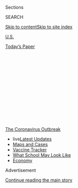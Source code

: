 <div id="app">

<div id="standalone-header">

<div class="interactive-masthead NYTAppHideMasthead css-qz70u6 e1suatyy0">

<div class="section css-ui9rw0 e1suatyy2">

<div class="css-eph4ug er09x8g0">

<div class="css-6n7j50">

</div>

<span class="css-1dv1kvn">Sections</span>

<div class="css-10488qs">

<span class="css-1dv1kvn">SEARCH</span>

</div>

[Skip to content](#site-content)[Skip to site
index](#site-index)

</div>

<div id="masthead-section-label" class="css-1wr3we4 eaxe0e00">

[U.S.](https://www.nytimes.com/section/us)

</div>

<div class="css-10698na e1huz5gh0">

</div>

</div>

<div id="masthead-bar-one" class="section hasLinks css-15hmgas e1csuq9d3">

<div class="css-uqyvli e1csuq9d0">

</div>

<div class="css-1uqjmks e1csuq9d1">

</div>

<div class="css-9e9ivx">

[](https://myaccount.nytimes.com/auth/login?response_type=cookie&client_id=vi)

</div>

<div class="css-1bvtpon e1csuq9d2">

[Today’s
Paper](https://www.nytimes.com/section/todayspaper)

</div>

</div>

</div>

<div class="css-1aor85t" style="opacity:0.000000001;z-index:-1;visibility:hidden">

<div class="css-1hqnpie">

<div class="css-epjblv">

<span class="css-17xtcya">[U.S.](/section/us)</span><span class="css-x15j1o">|</span><span class="css-fwqvlz">Maryland
Coronavirus Map and Case
Count</span>

</div>

<div class="css-k008qs">

<div class="css-1iwv8en">

<span class="css-18z7m18"></span>

<div>

</div>

</div>

<span class="css-1n6z4y">https://nyti.ms/2UWWGZb</span>

<div class="css-1705lsu">

<div class="css-4xjgmj">

<div class="css-4skfbu" data-role="toolbar" data-aria-label="Social Media Share buttons, Save button, and Comments Panel with current comment count" data-testid="share-tools">

  - 
  - 
  - 
  - 
    
    <div class="css-6n7j50">
    
    </div>

  - 

</div>

</div>

</div>

</div>

</div>

</div>

<div id="NYT_TOP_BANNER_REGION" class="css-mij9hh">

<div>

<div id="styln-prism-menu-1592847958612" class="section interactive-content interactive-size-medium css-1xxkt5x">

<div class="css-17ih8de interactive-body">

<div id="scroll-container" class="css-1gj85ro">

[<span class="styln-title-wrap"><span class="css-1pje3qr">The
Coronavirus</span><span class="css-1pje3qr">
Outbreak</span></span>](https://www.nytimes.com/news-event/coronavirus?action=click&pgtype=Article&state=default&region=TOP_BANNER&context=storylines_menu)

  - <span class="css-kqxiym" data-emphasize="true">live</span>[Latest
    Updates](https://www.nytimes.com/2020/08/02/world/coronavirus-updates.html?action=click&pgtype=Article&state=default&region=TOP_BANNER&context=storylines_menu)
  - [Maps and
    Cases](https://www.nytimes.com/interactive/2020/us/coronavirus-us-cases.html?action=click&pgtype=Article&state=default&region=TOP_BANNER&context=storylines_menu)
  - [Vaccine
    Tracker](https://www.nytimes.com/interactive/2020/science/coronavirus-vaccine-tracker.html?action=click&pgtype=Article&state=default&region=TOP_BANNER&context=storylines_menu)
  - [What School May Look
    Like](https://www.nytimes.com/interactive/2020/07/29/us/schools-reopening-coronavirus.html?action=click&pgtype=Article&state=default&region=TOP_BANNER&context=storylines_menu)
  - [Economy](https://www.nytimes.com/live/2020/07/31/business/stock-market-today-coronavirus?action=click&pgtype=Article&state=default&region=TOP_BANNER&context=storylines_menu)

</div>

</div>

</div>

</div>

</div>

<div id="top-wrapper" class="css-1sy8kpn">

<div id="top-slug" class="css-l9onyx">

Advertisement

</div>

[Continue reading the main
story](#after-top)

<div class="ad top-wrapper" style="text-align:center;height:100%;display:block;min-height:250px">

<div id="top" class="place-ad" data-position="top" data-size-key="top">

</div>

</div>

<div id="after-top">

</div>

</div>

</div>

<div id="site-content" data-role="main">

# Maryland Coronavirus Map and Case Count

<div class="css-1vegfwe interactive-byline-container">

By <span class="css-1baulvz last-byline" itemprop="name">The New York
Times</span>Updated August 3, 2020, 1:51 A.M.
E.T.

</div>

<div id="interactive-standalone-sharetools" class="css-wkcogx">

<div>

<div class="interactive-sharetools css-9z2bwm" data-role="toolbar" data-aria-label="Social Media Share buttons, Save button, and Comments Panel with current comment count" data-testid="share-tools">

  - 
  - 
  - 
  - 
    
    <div class="css-6n7j50">
    
    </div>

</div>

</div>

</div>

<div id="maryland-coronavirus-cases" class="section interactive-standard interactive-content interactive-size-scoop css-1davkue" data-id="100000007057225">

<div class="css-17ih8de interactive-body">

<div class="g-top-asset g-top" style="">

<div class="g-asset g-svelte breadcrumbs-wrap" style="max-width: 600px">

<div class="g-svelte" data-component="1">

<div class="breadcrumbs false svelte-u8xm87" style="--state-rows: 11;\n\t--country-rows: 2;\n\t--state-rows-medium: 18;\n\t--country-rows-medium: 3;\n\t--state-rows-small: 26;\n\t--country-rows-small: 5;">

<div class="breadcrumbs__buttons--wrap">

[World](https://www.nytimes.com/interactive/2020/world/coronavirus-maps.html)<span class="svelte-u8xm87"> 
</span>

COUNTRIES

<span class="svelte-u8xm87">| </span>
[U.S.A.](https://www.nytimes.com/interactive/2020/us/coronavirus-us-cases.html)<span class="svelte-u8xm87"> 
</span>

STATES

<span class="svelte-u8xm87">  </span>
[Testing](https://www.nytimes.com/interactive/2020/us/coronavirus-testing.html)

</div>

<div id="amp-menu-countries" class="breadcrumbs__menu breadcrumbs__menu--countries false svelte-u8xm87">

[Brazil](https://www.nytimes.com/interactive/2020/world/americas/brazil-coronavirus-cases.html)[Canada](https://www.nytimes.com/interactive/2020/world/canada/canada-coronavirus-cases.html)[France](https://www.nytimes.com/interactive/2020/world/europe/france-coronavirus-cases.html)[Germany](https://www.nytimes.com/interactive/2020/world/europe/germany-coronavirus-cases.html)[India](https://www.nytimes.com/interactive/2020/world/asia/india-coronavirus-cases.html)[Italy](https://www.nytimes.com/interactive/2020/world/europe/italy-coronavirus-cases.html)[Mexico](https://www.nytimes.com/interactive/2020/world/americas/mexico-coronavirus-cases.html)[Spain](https://www.nytimes.com/interactive/2020/world/europe/spain-coronavirus-cases.html)[U.K.](https://www.nytimes.com/interactive/2020/world/europe/united-kingdom-coronavirus-cases.html)

</div>

<div id="amp-menu-states" class="breadcrumbs__menu breadcrumbs__menu--states false svelte-u8xm87">

[Alabama](https://www.nytimes.com/interactive/2020/us/alabama-coronavirus-cases.html)[Alaska](https://www.nytimes.com/interactive/2020/us/alaska-coronavirus-cases.html)[Arizona](https://www.nytimes.com/interactive/2020/us/arizona-coronavirus-cases.html)[Arkansas](https://www.nytimes.com/interactive/2020/us/arkansas-coronavirus-cases.html)[California](https://www.nytimes.com/interactive/2020/us/california-coronavirus-cases.html)[Colorado](https://www.nytimes.com/interactive/2020/us/colorado-coronavirus-cases.html)[Connecticut](https://www.nytimes.com/interactive/2020/us/connecticut-coronavirus-cases.html)[Delaware](https://www.nytimes.com/interactive/2020/us/delaware-coronavirus-cases.html)[Florida](https://www.nytimes.com/interactive/2020/us/florida-coronavirus-cases.html)[Georgia](https://www.nytimes.com/interactive/2020/us/georgia-coronavirus-cases.html)[Hawaii](https://www.nytimes.com/interactive/2020/us/hawaii-coronavirus-cases.html)[Idaho](https://www.nytimes.com/interactive/2020/us/idaho-coronavirus-cases.html)[Illinois](https://www.nytimes.com/interactive/2020/us/illinois-coronavirus-cases.html)[Indiana](https://www.nytimes.com/interactive/2020/us/indiana-coronavirus-cases.html)[Iowa](https://www.nytimes.com/interactive/2020/us/iowa-coronavirus-cases.html)[Kansas](https://www.nytimes.com/interactive/2020/us/kansas-coronavirus-cases.html)[Kentucky](https://www.nytimes.com/interactive/2020/us/kentucky-coronavirus-cases.html)[Louisiana](https://www.nytimes.com/interactive/2020/us/louisiana-coronavirus-cases.html)[Maine](https://www.nytimes.com/interactive/2020/us/maine-coronavirus-cases.html)[Maryland](https://www.nytimes.com/interactive/2020/us/maryland-coronavirus-cases.html)[Massachusetts](https://www.nytimes.com/interactive/2020/us/massachusetts-coronavirus-cases.html)[Michigan](https://www.nytimes.com/interactive/2020/us/michigan-coronavirus-cases.html)[Minnesota](https://www.nytimes.com/interactive/2020/us/minnesota-coronavirus-cases.html)[Mississippi](https://www.nytimes.com/interactive/2020/us/mississippi-coronavirus-cases.html)[Missouri](https://www.nytimes.com/interactive/2020/us/missouri-coronavirus-cases.html)[Montana](https://www.nytimes.com/interactive/2020/us/montana-coronavirus-cases.html)[Nebraska](https://www.nytimes.com/interactive/2020/us/nebraska-coronavirus-cases.html)[Nevada](https://www.nytimes.com/interactive/2020/us/nevada-coronavirus-cases.html)[New
Hampshire](https://www.nytimes.com/interactive/2020/us/new-hampshire-coronavirus-cases.html)[New
Jersey](https://www.nytimes.com/interactive/2020/us/new-jersey-coronavirus-cases.html)[New
Mexico](https://www.nytimes.com/interactive/2020/us/new-mexico-coronavirus-cases.html)[New
York](https://www.nytimes.com/interactive/2020/us/new-york-coronavirus-cases.html)[North
Carolina](https://www.nytimes.com/interactive/2020/us/north-carolina-coronavirus-cases.html)[North
Dakota](https://www.nytimes.com/interactive/2020/us/north-dakota-coronavirus-cases.html)[Ohio](https://www.nytimes.com/interactive/2020/us/ohio-coronavirus-cases.html)[Oklahoma](https://www.nytimes.com/interactive/2020/us/oklahoma-coronavirus-cases.html)[Oregon](https://www.nytimes.com/interactive/2020/us/oregon-coronavirus-cases.html)[Pennsylvania](https://www.nytimes.com/interactive/2020/us/pennsylvania-coronavirus-cases.html)[Puerto
Rico](https://www.nytimes.com/interactive/2020/us/puerto-rico-coronavirus-cases.html)[Rhode
Island](https://www.nytimes.com/interactive/2020/us/rhode-island-coronavirus-cases.html)[South
Carolina](https://www.nytimes.com/interactive/2020/us/south-carolina-coronavirus-cases.html)[South
Dakota](https://www.nytimes.com/interactive/2020/us/south-dakota-coronavirus-cases.html)[Tennessee](https://www.nytimes.com/interactive/2020/us/tennessee-coronavirus-cases.html)[Texas](https://www.nytimes.com/interactive/2020/us/texas-coronavirus-cases.html)[Utah](https://www.nytimes.com/interactive/2020/us/utah-coronavirus-cases.html)[Vermont](https://www.nytimes.com/interactive/2020/us/vermont-coronavirus-cases.html)[Virginia](https://www.nytimes.com/interactive/2020/us/virginia-coronavirus-cases.html)[Washington](https://www.nytimes.com/interactive/2020/us/washington-coronavirus-cases.html)[Washington,
D.C.](https://www.nytimes.com/interactive/2020/us/washington-dc-coronavirus-cases.html)[West
Virginia](https://www.nytimes.com/interactive/2020/us/west-virginia-coronavirus-cases.html)[Wisconsin](https://www.nytimes.com/interactive/2020/us/wisconsin-coronavirus-cases.html)[Wyoming](https://www.nytimes.com/interactive/2020/us/wyoming-coronavirus-cases.html)

</div>

<span class="svelte-u8xm87"> 
</span>

</div>

</div>

</div>

<div id="cases-top-presentation" class="g-container">

<div class="g-asset g-svelte mini-cases-by-day" style="max-width: 335px">

<div class="g-svelte" data-component="2">

<div class="chart svelte-1iuahvx mini-chart">

<div class="inner svelte-1iuahvx">

<div class="pancake-chart svelte-1gzh5rp">

<div class="pancake-grid">

<div class="pancake-grid-item svelte-1wq9bba" style="width: 100%; height: 0; top: 100%">

<div class="grid-line horizontal svelte-bw547y">

<span class="count-label svelte-bw547y">0
</span>

</div>

</div>

<div class="pancake-grid-item svelte-1wq9bba" style="width: 100%; height: 0; top: 43.88327721661055%">

<div class="grid-line horizontal svelte-bw547y">

<span class="count-label svelte-bw547y">1,000
cases</span>

</div>

</div>

</div>

<div class="pancake-point svelte-11ba04d" style="left: 0%; top: 100%">

<span class="month x-label svelte-bw547y">March</span>

</div>

<div class="pancake-point svelte-11ba04d" style="left: 20%; top: 100%">

<span class="month x-label svelte-bw547y">April</span>

</div>

<div class="pancake-point svelte-11ba04d" style="left: 39.354838709677416%; top: 100%">

<span class="month x-label svelte-bw547y">May</span>

</div>

<div class="pancake-point svelte-11ba04d" style="left: 59.354838709677416%; top: 100%">

<span class="month x-label svelte-bw547y">June</span>

</div>

<div class="pancake-point svelte-11ba04d" style="left: 78.70967741935483%; top: 100%">

<span class="month x-label svelte-bw547y">July</span>

</div>

<div class="pancake-point svelte-11ba04d" style="left: 98.70967741935483%; top: 100%">

<span class="month x-label svelte-bw547y">Aug.</span>

</div>

<div class="pancake-point svelte-11ba04d" style="left: 50.64516129032258%; top: 0%">

<span class="annotation left svelte-cf0pcx mini" style="width: auto">New
cases</span>

</div>

<div class="pancake-point svelte-11ba04d" style="left: 20%; top: 87.47795414462081%">

<span class="annotation above svelte-cf0pcx mini" style="width: auto">7-day
average</span>

</div>

</div>

</div>

</div>

</div>

</div>

<div class="g-asset g-svelte top-counts g-asset-width-full" style="">

<div class="g-svelte" data-component="3">

<div class="counts svelte-9rb9hv">

<div class="count svelte-9rb9hv">

<div class="label svelte-9rb9hv">

Total cases

</div>

<div class="num svelte-9rb9hv">

90,835

</div>

</div>

<div class="count svelte-9rb9hv">

<div class="label svelte-9rb9hv">

Deaths

</div>

<div class="num svelte-9rb9hv">

3,515

</div>

</div>

<div class="note svelte-9rb9hv">

Includes confirmed and probable cases where
available

</div>

</div>

</div>

</div>

</div>

</div>

<div class="g-header-container">

</div>

<div class="g-story g-freebird g-max-limit" data-prd-dropzone-below-masthead="100000006938224" data-preview-slug="2020-03-16-coronavirus-maps">

<div class="g-asset g-svelte g-internal-nav" style="max-width: 600px">

<div class="g-svelte" data-component="4">

[Map](#map)[By county](#county)[New cases](#cases)[Tips](#tips)[Latest
news
»](https://www.nytimes.com/2020/08/02/world/coronavirus-covid-19.html)

</div>

</div>

At least 9 new coronavirus deaths and 910 new cases were reported in
Maryland on Aug. 2. Over the past week, there have been an average of
933 cases per day, an increase of 31 percent from the average two weeks
earlier.

As of Monday morning, there have been at least 90,835 cases and 3,515
deaths in Maryland since the beginning of the pandemic, according to a
New York Times
database.

<div id="map" class="g-asset g-graphic g-constrain-source g-state-map g-map g-asset-width-bleed" style="">

<div class="e-slip-map-wrap" data-tiles="{&quot;tileset_id&quot;:&quot;states&quot;,&quot;data_regions&quot;:&quot;nytgraphics.4lmuna8o&quot;,&quot;data_regions_clipped&quot;:&quot;nytgraphics.3w43kva4&quot;,&quot;base_regions&quot;:&quot;nytgraphics.bq75aeje&quot;,&quot;base_regions_lines&quot;:&quot;nytgraphics.1vsxxapq&quot;,&quot;base_regions_lines_thick&quot;:&quot;&quot;,&quot;base_roads&quot;:&quot;nytgraphics.08j0yr4w&quot;,&quot;base_urban&quot;:&quot;nytgraphics.1ihx7l51&quot;,&quot;circles&quot;:&quot;nytgraphics.9qhw0hoy&quot;,&quot;city_labels&quot;:&quot;nytgraphics.3zpaiwln&quot;,&quot;base_labels&quot;:&quot;nytgraphics.3iuw1n6d&quot;,&quot;labels_points&quot;:&quot;&quot;,&quot;data_regions_points&quot;:&quot;x&quot;,&quot;city_labels_points&quot;:&quot;x&quot;}" data-page="{&quot;slug&quot;:&quot;maryland&quot;,&quot;tileset&quot;:&quot;states&quot;,&quot;data&quot;:&quot;USA&quot;,&quot;data_levels&quot;:&quot;county,state&quot;,&quot;radius_depth&quot;:&quot;&quot;,&quot;ignore_geoids&quot;:&quot;&quot;,&quot;bounds&quot;:&quot;[\n    [-79.487651, 38.098354430512444],\n    [-75.04893899999999, 39.91224055657829]\n  ]&quot;,&quot;show_data_labels&quot;:&quot;&quot;,&quot;base_layer_mask&quot;:&quot;USA-24&quot;,&quot;max_hierarchy_depth&quot;:&quot;&quot;,&quot;ignore_geoids_choro&quot;:&quot;&quot;,&quot;max_radius_desktop&quot;:&quot;&quot;,&quot;max_radius_mobile&quot;:&quot;&quot;,&quot;min_choro_cases&quot;:&quot;&quot;,&quot;hide_tooltip_deaths&quot;:&quot;&quot;,&quot;aspect_ratio&quot;:&quot;&quot;,&quot;percap_breaks&quot;:&quot;&quot;,&quot;cases_button_text&quot;:&quot;&quot;,&quot;hide_tabs&quot;:&quot;&quot;,&quot;alt_label_style&quot;:&quot;&quot;,&quot;hide_data_lines&quot;:&quot;&quot;,&quot;data_borders_stop&quot;:&quot;&quot;}" data-mapviews="[&quot;hotspots&quot;,&quot;cases&quot;,&quot;deaths&quot;,&quot;percap&quot;]" data-tooltips="{}" data-currentview="hotspots">

<div class="e-slip-map-ui">

<div class="layer-toggles">

Hot spots

Total cases

Deaths

Per capita

</div>

<div class="map-keys">

<div class="map-key doubling-key active" data-type="hotspots">

<div class="key-subhed">

Average daily cases per 100,000 people in the past week

</div>

<div class="g-bars">

<div class="g-bar g-bar-tick">

<div class="g-level" style="background-color: #f2df91;">

</div>

</div>

<div class="g-bar">

<div class="g-level" style="background-color: #f9c467">

</div>

</div>

<div class="g-bar g-bar-tick">

<div class="g-level" style="background-color: #ffa83e">

</div>

</div>

<div class="g-bar">

<div class="g-level" style="background-color: #ff8b24">

</div>

</div>

<div class="g-bar g-bar-tick">

<div class="g-level" style="background-color: #fd6a0b">

</div>

</div>

<div class="g-bar">

<div class="g-level" style="background-color: #f04f09">

</div>

</div>

<div class="g-bar g-bar-tick">

<div class="g-level" style="background-color: #e13107">

</div>

</div>

<div class="g-bar g-bar-none">

<div class="g-level" style="background-color: #ce0a05">

</div>

</div>

<div class="g-bar g-bar-none g-bar-big">

<div class="g-level g-level-0">

</div>

</div>

</div>

<div class="g-level-labels">

<div class="g-level-label">

</div>

<div class="g-level-label">

<span id="hotspots-break-1" class="hotspots-break"></span>

</div>

<div class="g-level-label">

</div>

<div class="g-level-label">

<span id="hotspots-break-3" class="hotspots-break"></span>

</div>

<div class="g-level-label">

</div>

<div class="g-level-label">

<span id="hotspots-break-5" class="hotspots-break"></span>

</div>

<div class="g-level-label">

</div>

<div class="g-level-label g-level-label-margin">

<span id="hotspots-break-7" class="hotspots-break"></span>

</div>

<div class="g-level-label g-level-label-first g-level-label-big">

Few or no cases

</div>

</div>

</div>

<div class="map-key cases-key false" data-type="cases">

<div class="key-bubbles">

<div class="key-bubble-label">

<span class="min-key-value"></span>

</div>

<div class="key-bubbles-wrap">

</div>

<div class="key-bubble-label">

<span class="max-key-value"></span>

</div>

</div>

</div>

<div class="map-key deaths-key false" data-type="deaths">

<div class="key-bubbles">

<div class="key-bubble-label">

<span class="min-key-value"></span>

</div>

<div class="key-bubbles-wrap">

</div>

<div class="key-bubble-label">

<span class="max-key-value"></span>

</div>

</div>

</div>

<div class="map-key percap-key false" data-type="percap">

<div class="key-subhed">

Share of population with a reported
case

</div>

<div class="g-bars">

<div class="g-bar g-bar-tick">

<div class="g-level g-level-1">

</div>

</div>

<div class="g-bar g-bar-tick">

<div class="g-level g-level-2">

</div>

</div>

<div class="g-bar g-bar-tick">

<div class="g-level g-level-3">

</div>

</div>

<div class="g-bar g-bar-none">

<div class="g-level g-level-4">

</div>

</div>

<div class="g-bar g-bar-none g-key-nocases">

<div class="g-level g-level-0">

</div>

</div>

</div>

<div class="g-level-labels">

<div class="g-level-label">

</div>

<div class="g-level-label">

<span class="percap-break-0"></span>

</div>

<div class="g-level-label">

<span class="percap-break-1"></span>

</div>

<div class="g-level-label g-level-label-pad">

<span class="percap-break-2"></span>

</div>

<div class="g-level-label g-level-label-pad g-level-label-first g-key-nocases">

No cases reported

</div>

</div>

</div>

</div>

<div class="map-interaction-tip interaction-tip-desktop">

Double-click to zoom into the map.

</div>

<div class="map-interaction-tip interaction-tip-mobile">

Use two fingers to pan and zoom. Tap for details.

</div>

</div>

<div class="e-slip-map-outer">

<div class="e-slip-map">

<div class="e-slip-map-tooltip tooltip-desktop">

</div>

</div>

</div>

<div class="e-slip-map-tooltip tooltip-mobile">

</div>

</div>

<div class="g-source">

<span class="g-credit">Sources: State and local health agencies and
hospitals.</span>

About this data <span class="g-credit">For total cases and deaths: The
map shows the known locations of coronavirus cases by county. Circles
are sized by the number of people there who have tested positive or have
a probable case of the virus, which may differ from where they
contracted the illness. For per capita: Parts of a county with a
population density lower than 10 people per square mile are not shaded.
For hot spots: The hot spots map shows the share of population with a
new reported case over the last week. Parts of a county with a
population density lower than 10 people per square mile are not
shaded.</span>

</div>

</div>

<div id="county" class="g-asset g-svelte" style="max-width: 600px">

### Reported cases and deaths by county

This table is sorted by places with the most cases per 100,000 residents
in the last seven days. Charts are colored to reveal when outbreaks
emerged.

<div class="g-svelte" data-component="5">

<div class="table-controls svelte-1c7zbrd multi-toggles">

<div class="multi-toggle-buttons-container svelte-1c7zbrd">

<div class="layer-toggles-grid svelte-1c7zbrd">

Cases

Deaths

</div>

</div>

</div>

<table style="width:100%;">
<colgroup>
<col style="width: 10%" />
<col style="width: 10%" />
<col style="width: 10%" />
<col style="width: 10%" />
<col style="width: 10%" />
<col style="width: 10%" />
<col style="width: 10%" />
<col style="width: 10%" />
<col style="width: 10%" />
<col style="width: 10%" />
</colgroup>
<thead>
<tr class="header">
<th></th>
<th>Total<br />
cases</th>
<th>Per 100,000</th>
<th>Total<br />
deaths</th>
<th>Per 100,000</th>
<th>Cases<br />
in last<br />
7 days</th>
<th>Per 100,000</th>
<th>Deaths<br />
in last<br />
7 days</th>
<th>Per 100,000</th>
<th>Weekly cases per capita
<div class="legend-parent svelte-1x4ysxw">
<div class="table-legend table-legend-hotspots svelte-1x4ysxw">
<div class="legend-item svelte-1x4ysxw">
<span class="block svelte-1x4ysxw" style="background-color: #f2df91;"></span>
</div>
<div class="legend-item svelte-1x4ysxw">
<span class="block svelte-1x4ysxw" style="background-color: #ffae43;"></span>
</div>
<div class="legend-item svelte-1x4ysxw">
<span class="block svelte-1x4ysxw" style="background-color: #ff6e0b;"></span>
</div>
<div class="legend-item svelte-1x4ysxw">
<span class="block svelte-1x4ysxw" style="background-color: #ce0a05;"></span>
</div>
<div class="legend-label legend-label-desktop legend-label-left svelte-1x4ysxw" style="grid-column-start: 1; grid-column-end: 2;">
<span>Fewer</span>
</div>
<div class="legend-label legend-label-desktop legend-label-right svelte-1x4ysxw" style="grid-column-start: 4; grid-column-end: 5;">
<span>More</span>
</div>
<div class="legend-label legend-label-mobile legend-label-left svelte-1x4ysxw" style="grid-column-start: 1; grid-column-end: 3;">
<span>Fewer</span>
</div>
<div class="legend-label legend-label-mobile legend-label-right svelte-1x4ysxw" style="grid-column-start: 4; grid-column-end: 5;">
<span>More</span>
</div>
</div>
</div></th>
</tr>
</thead>
<tbody>
<tr class="odd">
<td><span>Maryland </span></td>
<td><span>90,835 </span></td>
<td><span>1,502 </span></td>
<td><span>3,515 </span></td>
<td><span>58 </span></td>
<td><span>6,529 </span></td>
<td><span>108 </span></td>
<td><span>75 </span></td>
<td><span>1 </span></td>
<td><div class="chart svelte-ig1tx7">
<div class="chart-container svelte-ig1tx7">
<div class="pancake-chart svelte-1gzh5rp">
<div class="pancake-point svelte-11ba04d" style="left: 0%; top: 100%">
<span class="first x-label svelte-ig1tx7">Mar. 1</span>
</div>
<div class="pancake-point svelte-11ba04d" style="left: 100%; top: 100%">
<span class="last x-label svelte-ig1tx7">Aug. 2</span>
</div>
</div>
</div>
<img src="https://static01.nyt.com/newsgraphics/2020/03/16/coronavirus-maps/671a36ed8a967e21218aaf46b7af97fd9e91aab5/build/heatmaps/nyt_world/usa/maryland.svg" alt="Maryland heatmap" class="svelte-ig1tx7" />
</div></td>
</tr>
<tr class="even">
<td><span>City of Baltimore </span></td>
<td><span>11,591 </span></td>
<td><span>1,953 </span></td>
<td><span>413 </span></td>
<td><span>70 </span></td>
<td><span>1,224 </span></td>
<td><span>206 </span></td>
<td><span>13 </span></td>
<td><span>2 </span></td>
<td><div class="chart svelte-ig1tx7">
<img src="https://static01.nyt.com/newsgraphics/2020/03/16/coronavirus-maps/671a36ed8a967e21218aaf46b7af97fd9e91aab5/build/heatmaps/nyt_world/usa/usa_24/city_of_baltimore.svg" alt="City of Baltimore heatmap" class="svelte-ig1tx7" />
</div></td>
</tr>
<tr class="odd">
<td><span>Worcester </span></td>
<td><span>589 </span></td>
<td><span>1,127 </span></td>
<td><span>19 </span></td>
<td><span>36 </span></td>
<td><span>88 </span></td>
<td><span>168 </span></td>
<td><span>1 </span></td>
<td><span>2 </span></td>
<td><div class="chart svelte-ig1tx7">
<img src="https://static01.nyt.com/newsgraphics/2020/03/16/coronavirus-maps/671a36ed8a967e21218aaf46b7af97fd9e91aab5/build/heatmaps/nyt_world/usa/usa_24/worcester.svg" alt="Worcester heatmap" class="svelte-ig1tx7" />
</div></td>
</tr>
<tr class="even">
<td><span>Talbot </span></td>
<td><span>366 </span></td>
<td><span>984 </span></td>
<td><span>4 </span></td>
<td><span>11 </span></td>
<td><span>58 </span></td>
<td><span>156 </span></td>
<td><span>— </span></td>
<td><span>— </span></td>
<td><div class="chart svelte-ig1tx7">
<img src="https://static01.nyt.com/newsgraphics/2020/03/16/coronavirus-maps/671a36ed8a967e21218aaf46b7af97fd9e91aab5/build/heatmaps/nyt_world/usa/usa_24/talbot.svg" alt="Talbot heatmap" class="svelte-ig1tx7" />
</div></td>
</tr>
<tr class="odd">
<td><span>Baltimore County </span></td>
<td><span>12,197 </span></td>
<td><span>1,474 </span></td>
<td><span>551 </span></td>
<td><span>67 </span></td>
<td><span>1,253 </span></td>
<td><span>151 </span></td>
<td><span>26 </span></td>
<td><span>3 </span></td>
<td><div class="chart svelte-ig1tx7">
<img src="https://static01.nyt.com/newsgraphics/2020/03/16/coronavirus-maps/671a36ed8a967e21218aaf46b7af97fd9e91aab5/build/heatmaps/nyt_world/usa/usa_24/baltimore_county.svg" alt="Baltimore County heatmap" class="svelte-ig1tx7" />
</div></td>
</tr>
<tr class="even">
<td><span>Prince George’s </span></td>
<td><span>23,195 </span></td>
<td><span>2,551 </span></td>
<td><span>743 </span></td>
<td><span>82 </span></td>
<td><span>1,184 </span></td>
<td><span>130 </span></td>
<td><span>12 </span></td>
<td><span>1 </span></td>
<td><div class="chart svelte-ig1tx7">
<img src="https://static01.nyt.com/newsgraphics/2020/03/16/coronavirus-maps/671a36ed8a967e21218aaf46b7af97fd9e91aab5/build/heatmaps/nyt_world/usa/usa_24/prince_george_s.svg" alt="Prince George’s heatmap" class="svelte-ig1tx7" />
</div></td>
</tr>
<tr class="odd">
<td><span>Dorchester </span></td>
<td><span>351 </span></td>
<td><span>1,099 </span></td>
<td><span>5 </span></td>
<td><span>16 </span></td>
<td><span>34 </span></td>
<td><span>106 </span></td>
<td><span>— </span></td>
<td><span>— </span></td>
<td><div class="chart svelte-ig1tx7">
<img src="https://static01.nyt.com/newsgraphics/2020/03/16/coronavirus-maps/671a36ed8a967e21218aaf46b7af97fd9e91aab5/build/heatmaps/nyt_world/usa/usa_24/dorchester.svg" alt="Dorchester heatmap" class="svelte-ig1tx7" />
</div></td>
</tr>
<tr class="even">
<td><span>Anne Arundel </span></td>
<td><span>6,967 </span></td>
<td><span>1,203 </span></td>
<td><span>217 </span></td>
<td><span>37 </span></td>
<td><span>579 </span></td>
<td><span>100 </span></td>
<td><span>3 </span></td>
<td><span>&lt;1 </span></td>
<td><div class="chart svelte-ig1tx7">
<img src="https://static01.nyt.com/newsgraphics/2020/03/16/coronavirus-maps/671a36ed8a967e21218aaf46b7af97fd9e91aab5/build/heatmaps/nyt_world/usa/usa_24/anne_arundel.svg" alt="Anne Arundel heatmap" class="svelte-ig1tx7" />
</div></td>
</tr>
<tr class="odd">
<td><span>Calvert </span></td>
<td><span>620 </span></td>
<td><span>670 </span></td>
<td><span>28 </span></td>
<td><span>30 </span></td>
<td><span>84 </span></td>
<td><span>91 </span></td>
<td><span>1 </span></td>
<td><span>1 </span></td>
<td><div class="chart svelte-ig1tx7">
<img src="https://static01.nyt.com/newsgraphics/2020/03/16/coronavirus-maps/671a36ed8a967e21218aaf46b7af97fd9e91aab5/build/heatmaps/nyt_world/usa/usa_24/calvert.svg" alt="Calvert heatmap" class="svelte-ig1tx7" />
</div></td>
</tr>
<tr class="even">
<td><span>Charles </span></td>
<td><span>1,880 </span></td>
<td><span>1,152 </span></td>
<td><span>91 </span></td>
<td><span>56 </span></td>
<td><span>148 </span></td>
<td><span>91 </span></td>
<td><span>1 </span></td>
<td><span>&lt;1 </span></td>
<td><div class="chart svelte-ig1tx7">
<img src="https://static01.nyt.com/newsgraphics/2020/03/16/coronavirus-maps/671a36ed8a967e21218aaf46b7af97fd9e91aab5/build/heatmaps/nyt_world/usa/usa_24/charles.svg" alt="Charles heatmap" class="svelte-ig1tx7" />
</div></td>
</tr>
<tr class="odd">
<td><span>Howard </span></td>
<td><span>3,628 </span></td>
<td><span>1,114 </span></td>
<td><span>106 </span></td>
<td><span>33 </span></td>
<td><span>295 </span></td>
<td><span>91 </span></td>
<td><span>4 </span></td>
<td><span>1 </span></td>
<td><div class="chart svelte-ig1tx7">
<img src="https://static01.nyt.com/newsgraphics/2020/03/16/coronavirus-maps/671a36ed8a967e21218aaf46b7af97fd9e91aab5/build/heatmaps/nyt_world/usa/usa_24/howard.svg" alt="Howard heatmap" class="svelte-ig1tx7" />
</div></td>
</tr>
</tbody>
</table>

Show all

</div>

<div class="g-source">

About this data <span class="g-credit">Weekly cases per capita shows the
share of population with a new reported case for each week. Weeks
without a reported case are shaded gray. The table includes new cases
and deaths that were reported in the last seven days.</span>

</div>

</div>

In the tallies shown on this page, The Times is now including cases and
deaths that have been identified by public health officials as probable
coronavirus patients.

The New York Times is engaged in a comprehensive effort to track details
about every reported case in the United States, collecting information
from federal, state and local officials around the clock. The numbers in
this article are being updated several times a day based on the latest
information our journalists are gathering from around the country.

[We’re tracking what has reopened in Maryland
»](https://www.nytimes.com/interactive/2020/us/states-reopen-map-coronavirus.html)

<div id="cases" class="g-asset g-svelte" style="max-width: 600px">

### New reported cases by day in Maryland

<div class="g-svelte" data-component="6">

<div class="chart svelte-1iuahvx">

<div class="inner svelte-1iuahvx">

<div class="pancake-chart svelte-1gzh5rp">

<div class="pancake-grid">

<div class="pancake-grid-item svelte-1wq9bba" style="width: 100%; height: 0; top: 100%">

<div class="grid-line horizontal svelte-bw547y">

<span class="count-label svelte-bw547y">0
</span>

</div>

</div>

<div class="pancake-grid-item svelte-1wq9bba" style="width: 100%; height: 0; top: 71.94163860830528%">

<div class="grid-line horizontal svelte-bw547y">

<span class="count-label svelte-bw547y">500
</span>

</div>

</div>

<div class="pancake-grid-item svelte-1wq9bba" style="width: 100%; height: 0; top: 43.88327721661055%">

<div class="grid-line horizontal svelte-bw547y">

<span class="count-label svelte-bw547y">1,000
</span>

</div>

</div>

<div class="pancake-grid-item svelte-1wq9bba" style="width: 100%; height: 0; top: 15.82491582491582%">

<div class="grid-line horizontal svelte-bw547y">

<span class="count-label svelte-bw547y">1,500
cases</span>

</div>

</div>

</div>

<div class="pancake-point svelte-11ba04d" style="left: 0%; top: 100%">

<span class="month x-label svelte-bw547y">March</span>

</div>

<div class="pancake-point svelte-11ba04d" style="left: 20%; top: 100%">

<span class="month x-label svelte-bw547y">April</span>

</div>

<div class="pancake-point svelte-11ba04d" style="left: 39.354838709677416%; top: 100%">

<span class="month x-label svelte-bw547y">May</span>

</div>

<div class="pancake-point svelte-11ba04d" style="left: 59.354838709677416%; top: 100%">

<span class="month x-label svelte-bw547y">June</span>

</div>

<div class="pancake-point svelte-11ba04d" style="left: 78.70967741935483%; top: 100%">

<span class="month x-label svelte-bw547y">July</span>

</div>

<div class="pancake-point svelte-11ba04d" style="left: 98.70967741935483%; top: 100%">

<span class="month x-label svelte-bw547y">Aug.</span>

</div>

<div class="pancake-point svelte-11ba04d" style="left: 50.64516129032258%; top: 0%">

<span class="annotation left svelte-cf0pcx" style="width: auto">New
cases</span>

</div>

<div class="pancake-point svelte-11ba04d" style="left: 20%; top: 87.47795414462081%">

<span class="annotation above svelte-cf0pcx" style="width: auto">7-day
average</span>

</div>

</div>

</div>

</div>

</div>

<div class="g-source">

<span class="g-credit">Note: The seven-day average is the average of a
day and the previous six days of
data.</span>

</div>

</div>

<div id="deaths" class="g-asset g-svelte" style="max-width: 600px">

### New reported deaths by day in Maryland

<div class="g-svelte" data-component="7">

<div class="chart svelte-1iuahvx">

<div class="inner svelte-1iuahvx">

<div class="pancake-chart svelte-1gzh5rp">

<div class="pancake-grid">

<div class="pancake-grid-item svelte-1wq9bba" style="width: 100%; height: 0; top: 100%">

<div class="grid-line horizontal svelte-bw547y">

<span class="count-label svelte-bw547y">0
</span>

</div>

</div>

<div class="pancake-grid-item svelte-1wq9bba" style="width: 100%; height: 0; top: 74.02597402597402%">

<div class="grid-line horizontal svelte-bw547y">

<span class="count-label svelte-bw547y">20
</span>

</div>

</div>

<div class="pancake-grid-item svelte-1wq9bba" style="width: 100%; height: 0; top: 48.05194805194805%">

<div class="grid-line horizontal svelte-bw547y">

<span class="count-label svelte-bw547y">40
</span>

</div>

</div>

<div class="pancake-grid-item svelte-1wq9bba" style="width: 100%; height: 0; top: 22.077922077922082%">

<div class="grid-line horizontal svelte-bw547y">

<span class="count-label svelte-bw547y">60
deaths</span>

</div>

</div>

</div>

<div class="pancake-point svelte-11ba04d" style="left: 0%; top: 100%">

<span class="month x-label svelte-bw547y">March</span>

</div>

<div class="pancake-point svelte-11ba04d" style="left: 20%; top: 100%">

<span class="month x-label svelte-bw547y">April</span>

</div>

<div class="pancake-point svelte-11ba04d" style="left: 39.354838709677416%; top: 100%">

<span class="month x-label svelte-bw547y">May</span>

</div>

<div class="pancake-point svelte-11ba04d" style="left: 59.354838709677416%; top: 100%">

<span class="month x-label svelte-bw547y">June</span>

</div>

<div class="pancake-point svelte-11ba04d" style="left: 78.70967741935483%; top: 100%">

<span class="month x-label svelte-bw547y">July</span>

</div>

<div class="pancake-point svelte-11ba04d" style="left: 98.70967741935483%; top: 100%">

<span class="month x-label svelte-bw547y">Aug.</span>

</div>

<div class="pancake-point svelte-11ba04d" style="left: 28.709677419354836%; top: -3%">

<span class="annotation left svelte-cf0pcx" style="width: 7.1em">Probable
data
released</span>

</div>

<div class="pancake-point svelte-11ba04d" style="left: 55.806451612903224%; top: 23.37662337662337%">

<span class="annotation left svelte-cf0pcx" style="width: auto">New
deaths</span>

</div>

<div class="pancake-point svelte-11ba04d" style="left: 64.51612903225806%; top: 60.29684601113173%">

<span class="annotation above svelte-cf0pcx" style="width: auto">7-day
average</span>

</div>

</div>

<span class="break svelte-1iuahvx" style="left: 29.032258064516128%; top: 0%; width: 0.65%"></span>

</div>

</div>

<span class="anomaly-key g-credit svelte-1iuahvx">These are days with a
data reporting anomaly. Read more [here](#anomaly-notes).</span>

</div>

<div class="g-source">

<span class="g-credit">Note: Scale for deaths chart is adjusted from
cases chart to display trend.</span>

</div>

</div>

The New York Times has found that official [tallies in the United
States](https://www.nytimes.com/interactive/2020/04/28/us/coronavirus-death-toll-total.html)
and [in more than a dozen other
countries](https://www.nytimes.com/interactive/2020/04/21/world/coronavirus-missing-deaths.html)
have undercounted deaths during the coronavirus outbreak because of
limited testing
availability.

<div class="g-footer-asset">

## <span class="g-balancer" data-id="8">About the data</span>

<div class="g-asset g-svelte g-anomaly-notes g-asset-width-full" style="">

<div class="g-svelte" data-component="9">

<div id="anomaly-notes" class="g-anomaly-notes svelte-11z6hfh">

The Times has found the following reporting anomalies for the data on
this page:

<div class="g-container g-list-circle">

<span class="g-anomaly-notes__date svelte-11z6hfh">April 15:</span> The
state began reporting probable deaths.

</div>

</div>

</div>

</div>

In data for the United States, The Times is now including cases and
deaths that have been identified by public health officials as probable
coronavirus patients. Some states and counties only report figures in
which a coronavirus infection was confirmed through testing. Because
confirmed cases are widely considered to be an undercount of the true
toll, some state and local governments have started identifying probable
cases and deaths using criteria that were developed by states and the
federal government.

**Confirmed cases and deaths** are counts of individuals whose
coronavirus infections were confirmed by a laboratory test. **Probable
cases and deaths** count individuals who did not have a confirmed test
but were evaluated using criteria developed by national and local
governments. Some governments are reporting only confirmed cases, while
others are reporting both confirmed and probable numbers. And there is
also another set of governments that are reporting the two types of
numbers combined without providing a way to separate the confirmed from
the probable. The Times is now using the total of confirmed and probable
counts when they are available individually or combined. Otherwise only
the confirmed count will be shown.

Governments often revise data or report a large increase in cases on a
single day without historical revisions, which can cause an irregular
pattern in the daily reported figures. The Times is excluding these
anomalies from seven-day averages when possible.

Read more about the methodology and download county-level data for
coronavirus cases in the United States from The New York Times [on
GitHub](https://github.com/nytimes/covid-19-data).

## <span class="g-balancer" data-id="10">Tracking the Coronavirus</span>

<div class="g-asset g-svelte g-footer-nav" style="max-width: 600px">

<div class="g-svelte" data-component="11">

<div class="nav-wrap svelte-idrnru">

  - [World](https://www.nytimes.com/interactive/2020/world/coronavirus-maps.html)
  - [World
    Deaths](https://www.nytimes.com/interactive/2020/04/21/world/coronavirus-missing-deaths.html)
  - [U.S.
    Cities](https://www.nytimes.com/interactive/2020/04/23/upshot/five-ways-to-monitor-coronavirus-outbreak-us.html)
  - [U.S.
    Deaths](https://www.nytimes.com/interactive/2020/05/05/us/coronavirus-death-toll-us.html)
  - [Testing](https://www.nytimes.com/interactive/2020/us/coronavirus-testing.html)
  - [Nursing
    homes](https://www.nytimes.com/interactive/2020/us/coronavirus-nursing-homes.html)
  - [New York
    City](https://www.nytimes.com/interactive/2020/nyregion/new-york-city-coronavirus-cases.html)
  - [Reopening](https://www.nytimes.com/interactive/2020/us/states-reopen-map-coronavirus.html)
  - [Vaccines](https://www.nytimes.com/interactive/2020/science/coronavirus-vaccine-tracker.html)

Countries

  - [Brazil](https://www.nytimes.com/interactive/2020/world/americas/brazil-coronavirus-cases.html)
  - [Canada](https://www.nytimes.com/interactive/2020/world/canada/canada-coronavirus-cases.html)
  - [France](https://www.nytimes.com/interactive/2020/world/europe/france-coronavirus-cases.html)
  - [Germany](https://www.nytimes.com/interactive/2020/world/europe/germany-coronavirus-cases.html)
  - [India](https://www.nytimes.com/interactive/2020/world/asia/india-coronavirus-cases.html)
  - [Italy](https://www.nytimes.com/interactive/2020/world/europe/italy-coronavirus-cases.html)
  - [Mexico](https://www.nytimes.com/interactive/2020/world/americas/mexico-coronavirus-cases.html)
  - [Spain](https://www.nytimes.com/interactive/2020/world/europe/spain-coronavirus-cases.html)
  - [U.K.](https://www.nytimes.com/interactive/2020/world/europe/united-kingdom-coronavirus-cases.html)
  - [United
    States](https://www.nytimes.com/interactive/2020/us/coronavirus-us-cases.html)

State by
    state

  - [Alabama](https://www.nytimes.com/interactive/2020/us/alabama-coronavirus-cases.html)
  - [Alaska](https://www.nytimes.com/interactive/2020/us/alaska-coronavirus-cases.html)
  - [Arizona](https://www.nytimes.com/interactive/2020/us/arizona-coronavirus-cases.html)
  - [Arkansas](https://www.nytimes.com/interactive/2020/us/arkansas-coronavirus-cases.html)
  - [California](https://www.nytimes.com/interactive/2020/us/california-coronavirus-cases.html)
  - [Colorado](https://www.nytimes.com/interactive/2020/us/colorado-coronavirus-cases.html)
  - [Connecticut](https://www.nytimes.com/interactive/2020/us/connecticut-coronavirus-cases.html)
  - [Delaware](https://www.nytimes.com/interactive/2020/us/delaware-coronavirus-cases.html)
  - [Florida](https://www.nytimes.com/interactive/2020/us/florida-coronavirus-cases.html)
  - [Georgia](https://www.nytimes.com/interactive/2020/us/georgia-coronavirus-cases.html)
  - [Hawaii](https://www.nytimes.com/interactive/2020/us/hawaii-coronavirus-cases.html)
  - [Idaho](https://www.nytimes.com/interactive/2020/us/idaho-coronavirus-cases.html)
  - [Illinois](https://www.nytimes.com/interactive/2020/us/illinois-coronavirus-cases.html)
  - [Indiana](https://www.nytimes.com/interactive/2020/us/indiana-coronavirus-cases.html)
  - [Iowa](https://www.nytimes.com/interactive/2020/us/iowa-coronavirus-cases.html)
  - [Kansas](https://www.nytimes.com/interactive/2020/us/kansas-coronavirus-cases.html)
  - [Kentucky](https://www.nytimes.com/interactive/2020/us/kentucky-coronavirus-cases.html)
  - [Louisiana](https://www.nytimes.com/interactive/2020/us/louisiana-coronavirus-cases.html)
  - [Maine](https://www.nytimes.com/interactive/2020/us/maine-coronavirus-cases.html)
  - [Maryland](https://www.nytimes.com/interactive/2020/us/maryland-coronavirus-cases.html)
  - [Massachusetts](https://www.nytimes.com/interactive/2020/us/massachusetts-coronavirus-cases.html)
  - [Michigan](https://www.nytimes.com/interactive/2020/us/michigan-coronavirus-cases.html)
  - [Minnesota](https://www.nytimes.com/interactive/2020/us/minnesota-coronavirus-cases.html)
  - [Mississippi](https://www.nytimes.com/interactive/2020/us/mississippi-coronavirus-cases.html)
  - [Missouri](https://www.nytimes.com/interactive/2020/us/missouri-coronavirus-cases.html)
  - [Montana](https://www.nytimes.com/interactive/2020/us/montana-coronavirus-cases.html)
  - [Nebraska](https://www.nytimes.com/interactive/2020/us/nebraska-coronavirus-cases.html)
  - [Nevada](https://www.nytimes.com/interactive/2020/us/nevada-coronavirus-cases.html)
  - [New
    Hampshire](https://www.nytimes.com/interactive/2020/us/new-hampshire-coronavirus-cases.html)
  - [New
    Jersey](https://www.nytimes.com/interactive/2020/us/new-jersey-coronavirus-cases.html)
  - [New
    Mexico](https://www.nytimes.com/interactive/2020/us/new-mexico-coronavirus-cases.html)
  - [New
    York](https://www.nytimes.com/interactive/2020/us/new-york-coronavirus-cases.html)
  - [North
    Carolina](https://www.nytimes.com/interactive/2020/us/north-carolina-coronavirus-cases.html)
  - [North
    Dakota](https://www.nytimes.com/interactive/2020/us/north-dakota-coronavirus-cases.html)
  - [Ohio](https://www.nytimes.com/interactive/2020/us/ohio-coronavirus-cases.html)
  - [Oklahoma](https://www.nytimes.com/interactive/2020/us/oklahoma-coronavirus-cases.html)
  - [Oregon](https://www.nytimes.com/interactive/2020/us/oregon-coronavirus-cases.html)
  - [Pennsylvania](https://www.nytimes.com/interactive/2020/us/pennsylvania-coronavirus-cases.html)
  - [Puerto
    Rico](https://www.nytimes.com/interactive/2020/us/puerto-rico-coronavirus-cases.html)
  - [Rhode
    Island](https://www.nytimes.com/interactive/2020/us/rhode-island-coronavirus-cases.html)
  - [South
    Carolina](https://www.nytimes.com/interactive/2020/us/south-carolina-coronavirus-cases.html)
  - [South
    Dakota](https://www.nytimes.com/interactive/2020/us/south-dakota-coronavirus-cases.html)
  - [Tennessee](https://www.nytimes.com/interactive/2020/us/tennessee-coronavirus-cases.html)
  - [Texas](https://www.nytimes.com/interactive/2020/us/texas-coronavirus-cases.html)
  - [Utah](https://www.nytimes.com/interactive/2020/us/utah-coronavirus-cases.html)
  - [Vermont](https://www.nytimes.com/interactive/2020/us/vermont-coronavirus-cases.html)
  - [Virginia](https://www.nytimes.com/interactive/2020/us/virginia-coronavirus-cases.html)
  - [Washington](https://www.nytimes.com/interactive/2020/us/washington-coronavirus-cases.html)
  - [Washington,
    D.C.](https://www.nytimes.com/interactive/2020/us/washington-dc-coronavirus-cases.html)
  - [West
    Virginia](https://www.nytimes.com/interactive/2020/us/west-virginia-coronavirus-cases.html)
  - [Wisconsin](https://www.nytimes.com/interactive/2020/us/wisconsin-coronavirus-cases.html)
  - [Wyoming](https://www.nytimes.com/interactive/2020/us/wyoming-coronavirus-cases.html)

</div>

</div>

</div>

<div class="g-ad">

<div id="mid53" class="place-ad" data-position="mid53" data-size-key="default">

</div>

</div>

## <span class="g-balancer" data-id="12">What you can do</span>

Experts’ [understanding of how the Covid-19 works is
growing.](https://www.nytimes.com/2020/06/02/health/coronavirus-profile-covid.html)
It seems that there are [four factors that most likely play a
role](https://www.nytimes.com/2020/03/02/health/coronavirus-how-it-spreads.html):
how close you get to an infected person; how long you are near that
person; whether that person expels viral droplets on or near you; and
how much you touch your face afterwards.

You can help reduce your risk and do your part to protect others by
following some [basic
steps](https://www.nytimes.com/article/prepare-for-coronavirus.html?action=click&pgtype=Article&state=default&module=styln-coronavirus&variant=show®ion=TOP_BANNER&context=storyline_menu#link-56871453):

<div class="g-container g-list-circle">

Keep your distance from others. Stay at least six feet away from people
outside your household as much as possible.

Wash your hands often. Anytime you come in contact with a surface
outside your home, scrub with soap for at least 20 seconds, rinse and
then dry your hands with a clean towel.

Avoid touching your face. The virus primarily spreads when contaminated
hands touch our nose or mouth or eyes. Try to keep your hands away from
your face unless you have just recently washed them.

Wear a mask outside your home. A mask protects others from any potential
infection from you. The more people who wear masks, the more we all stay
safer.

</div>

Here’s a [complete guide on how you can
prepare](https://www.nytimes.com/interactive/2020/world/coronavirus-tips-advice.html)
for the coronavirus
outbreak.

</div>

</div>

</div>

</div>

<div id="interactive-footer-container" class="css-ovgi28 interactive-footer-container">

Note: Data are based on reports by states and counties at the time of
publication. Local governments may revise reported numbers as they get
new information. Some deaths may be reported by officials in two
different jurisdictions. When possible, deaths have been reported here
in the jurisdiction where the death occurred.  
  
\*Cases in New York City, Kansas City, Mo., and Joplin, Mo., each of
which span multiple counties, are grouped together. Cases in a state
that have been reported without a specific county are listed as county
“unknown.”  
  
Population and demographic data from Census Bureau.

By [Sarah Almukhtar](https://www.nytimes.com/by/sarah-almukhtar), [Aliza
Aufrichtig](https://www.nytimes.com/by/aliza-aufrichtig), [Matthew
Bloch](https://www.nytimes.com/by/matthew-bloch), Julia Calderone,
[Keith Collins](https://www.nytimes.com/by/keith-collins), Matthew
Conlen, Lindsey Cook, Gabriel Gianordoli, [Amy
Harmon](https://www.nytimes.com/by/amy-harmon), [Rich
Harris](https://www.nytimes.com/by/rich-harris), [Adeel
Hassan](https://www.nytimes.com/by/adeel-hassan), [Jon
Huang](https://www.nytimes.com/by/jon-huang), Danya Issawi, [Danielle
Ivory](https://www.nytimes.com/by/danielle-ivory), [K.K. Rebecca
Lai](https://www.nytimes.com/by/kk-rebecca-lai), Alex Lemonides,
[Allison McCann](https://www.nytimes.com/by/allison-mccann), [Richard A.
Oppel Jr.](https://www.nytimes.com/by/richard-a-oppel-jr), [Jugal K.
Patel](https://www.nytimes.com/by/jugal-k-patel), Julie Walton Shaver,
[Anjali Singhvi](https://www.nytimes.com/by/anjali-singhvi), Charlie
Smart, [Mitch Smith](https://www.nytimes.com/by/mitch-smith), [Derek
Watkins](https://www.nytimes.com/by/derek-watkins), [Timothy
Williams](https://www.nytimes.com/by/timothy-williams), [Jin
Wu](https://www.nytimes.com/by/jin-wu) and [Karen
Yourish](https://www.nytimes.com/by/karen-yourish).   ·   Reporting was
contributed by Jordan Allen, Jeff Arnold, [Ian
Austen](https://www.nytimes.com/by/ian-austen), [Mike
Baker](https://www.nytimes.com/by/mike-baker), [Ellen
Barry](https://www.nytimes.com/by/ellen-barry), Samone Blair, Nicholas
Bogel-Burroughs, Aurelien Breeden, Elisha Brown, Emma Bubola, Maddie
Burakoff, Alyssa Burr, Christopher Calabrese, Sarah Cahalan, Zak Cassel,
Robert Chiarito, Matt Craig, Yves De Jesus, Brendon Derr, Brandon Dupré,
Melissa Eddy, John Eligon, Timmy Facciola, Bianca Fortis, Matt Furber,
Robert Gebeloff, [Matthew
Goldstein](https://www.nytimes.com/by/matthew-goldstein), Grace
Gorenflo, Rebecca Griesbach, Lauryn Higgins, Josh Holder, Jake Holland,
Jon Huang, Anna Joyce, Ann Hinga Klein, Jacob LaGesse, Alex Lim,
Patricia Mazzei, Jesse McKinley, Miles McKinley, K.B. Mensah, Sarah
Mervosh, Jacob Meschke, Lauren Messman, Andrea Michelson, Jaylynn
Moffat-Mowatt, Steven Moity, Paul Moon, Thomas Gibbons-Neff, Anahad
O'Connor, Ashlyn O’Hara, Azi Paybarah, Elian Peltier, Sean Plambeck,
Elisabetta Povoledo, Cierra S. Queen, Savannah Redl, Scott Reinhard,
Thomas Rivas, Frances Robles, Natasha Rodriguez, Alison Saldanha, [Kai
Schultz](https://www.nytimes.com/by/kai-schultz), Alex Schwartz, Emily
Schwing, Libby Seline, Sarena Snider, Brandon Thorp, Alex Traub, Maura
Turcotte, Tracey Tully, Lisa Waananen Jones, Amy Schoenfeld Walker,
Jeremy White and [Sameer
Yasir](https://www.nytimes.com/by/sameer-yasir).   ·   Data acquisition
and additional work contributed by Will Houp, Andrew Chavez, Michael
Strickland, Tiff Fehr, Miles Watkins, [Josh
Williams](https://www.nytimes.com/by/josh-williams), Albert Sun, Shelly
Seroussi, Nina Pavlich, Carmen Cincotti, Ben Smithgall, Andrew Fischer,
[Rachel Shorey](https://www.nytimes.com/by/rachel-shorey), [Blacki
Migliozzi](https://www.nytimes.com/by/blacki-migliozzi), Alastair Coote,
Steven Speicher, Hugh Mandeville, Robin Berjon, Thu Trinh, Carolyn
Price, James G. Robinson, Phil Wells, Yanxing Yang, Michael
Beswetherick, Michael Robles, Nikhil Baradwaj, Ariana Giorgi and Bella
Virgilio.

<div id="interactive-addendum-list" class="css-1yiqkdd interactive-addendum-list">

</div>

</div>

</div>

<div id="standalone-footer">

<div>

<div>

<div id="interactive-footer-wrapper">

<div class="css-i29ckm">

<div class="interactive-sharetools css-9z2bwm" data-role="toolbar" data-aria-label="Social Media Share buttons, Save button, and Comments Panel with current comment count" data-testid="share-tools">

  - 
  - 
  - 
  - 
    
    <div class="css-6n7j50">
    
    </div>

</div>

</div>

<div>

</div>

<div id="bottom-wrapper" class="css-1ede5it">

<div id="bottom-slug" class="css-l9onyx">

Advertisement

</div>

[Continue reading the main
story](#after-bottom)

<div id="bottom" class="ad bottom-wrapper" style="text-align:center;height:100%;display:block;min-height:90px">

</div>

<div id="after-bottom">

</div>

</div>

## Site Index

<div>

</div>

## Site Information Navigation

  - [© <span>2020</span> <span>The New York Times
    Company</span>](https://help.nytimes.com/hc/en-us/articles/115014792127-Copyright-notice)

<!-- end list -->

  - [NYTCo](https://www.nytco.com/)
  - [Contact
    Us](https://help.nytimes.com/hc/en-us/articles/115015385887-Contact-Us)
  - [Work with us](https://www.nytco.com/careers/)
  - [Advertise](https://nytmediakit.com/)
  - [T Brand Studio](http://www.tbrandstudio.com/)
  - [Your Ad
    Choices](https://www.nytimes.com/privacy/cookie-policy#how-do-i-manage-trackers)
  - [Privacy](https://www.nytimes.com/privacy)
  - [Terms of
    Service](https://help.nytimes.com/hc/en-us/articles/115014893428-Terms-of-service)
  - [Terms of
    Sale](https://help.nytimes.com/hc/en-us/articles/115014893968-Terms-of-sale)
  - [Site
    Map](https://spiderbites.nytimes.com)
  - [Help](https://help.nytimes.com/hc/en-us)
  - [Subscriptions](https://www.nytimes.com/subscription?campaignId=37WXW)

</div>

</div>

</div>

</div>

</div>
